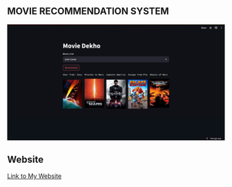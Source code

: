 ## MOVIE RECOMMENDATION SYSTEM

![Website Screenshot](imgg.jpeg)

## Website

[Link to My Website](https://movie-recommendation-system-6dsabbtei9kns3qby52xwx.streamlit.app/)
